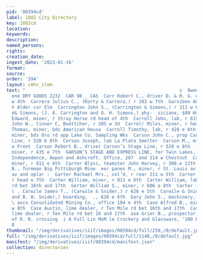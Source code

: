 ```yaml
---
pid: '00394cd'
label: 1882 City Directory
key: 1882cd
location: 
keywords: 
description: 
named_persons: 
rights: 
creation_date: 
ingest_date: '2023-01-16'
format: 
source: 
order: '394'
layout: cmhc_item
text: "                                                         s  Owen & Chittenden,
  ene DRY GOODS 2232  CAR 98 _ CAS  Carr Robert C., driver D. & R. G. express, r 183
  w 4th  Carrera Julius C., (Korty & Carrera,) r 203 w 7th  Garviben Anthony, prospector,
  © Alder cor Elm  Carrington John S., (Carrington & Simons,) r 311 w 6th  Carrington
  é& Simons, (J. 8. Carrington and O. H. Simons,) phy-  siciane, $09 Harrison av  Carroll
  Edward, miner, r Stray Horse rd head of 4th  Carroll John, lab, r 815 e 6th  Carroll
  John W., tinner C, Boettcher, r 205 w 3d  Carrol! Miles, miner, r head ¢ 5th  Carroll
  Thomas, miner, bds American House  Carroll Timothy, lab, r 428 e 6th  Carson Charles,
  miner, bds Oro rd opp Lake Co. Sampling Wks  Carson John C., prop Carson’s Stage
  Line, r 520 6 8th  Cerson Joseph, lab La Plata Smelter  Carson M., miner, r 616
  w Front  Carson Robert B., driver Carson’s Stage Line, r 520 e 8th  .Careon Taylor,
  miner, r 435 e 7th  GARSON’S STAGE AND EXPRESS LINE, for Twin Lakes,  Everetts,
  Independence, Aepen and Ashcroft. Office, 207  and 214 w Chestnut  Carter Andrew,
  miner, r 811 e 6th  Carter Blyss, teamster John Harvey, r 308.e 12th  Carter Henry
  B., foreman Big Pittsburgh Mine  eer panes M., miner, r St. Louis av bet Harrison
  av and oplar :  Garter Rachael Mrs., col’d, r rear 211 w 5th  Carter Robert, miner,
  r head e 7th  Carter William, miner, r 811 e 6th  Carter William, lab, bds Ten Mile
  rd bet 16th and 17th  Gerter William S., miner, r 606 e 8th  Carter —, r 188 ¢ 5th
  \ . Carwile James T., (Carwile & Snider,) r 626 e 5th  Carwile & Snider, (J.T. Carwile
  and B. W. Snider,) boarding,  ., 626 e 6th  Gary John S., machinery, r 108 w 9th
  \ asco Consolidated Mining Co., office 104 e 4th  Case Alfred B., mining, r 139
  w 8th  Case Austin, lime dealer, r Ten Mile rd bet 16th and 17th  Case Charles,
  lime dealer, r Ten Mile rd bet 16 and 17th  ase Grier B., prospector, r Elm west
  of R. R. crossing  i A Full Lin MoM le Crockery and Glassware, ‘100 Weet Obertaut
  8             "
thumbnail: "/img/derivatives/iiif/images/00394cd/full/250,/0/default.jpg"
full: "/img/derivatives/iiif/images/00394cd/full/1140,/0/default.jpg"
manifest: "/img/derivatives/iiif/00394cd/manifest.json"
collection: directories
---
```

